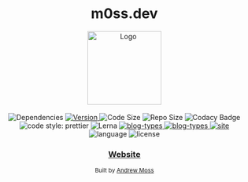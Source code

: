 <h1 align="center">m0ss.dev</h1>

<div align="center">
  <img src="https://m0ss.blob.core.windows.net/media/m0ss_v1.svg" alt="Logo" width="150" height="150"/>
</div>

<br />

<div align="center">
  <!-- Dependencies -->
  <a>
    <img src="https://img.shields.io/david/agmoss/m0ss" alt="Dependencies" />
  </a>
  <!-- Version -->
  <a href="https://github.com/agmoss/m0ss">
    <img src="https://img.shields.io/github/package-json/v/agmoss/m0ss" alt="Version" />
  </a>
  <!-- Size -->
  <a>
    <img src="https://img.shields.io/github/languages/code-size/agmoss/m0ss" alt="Code Size" />
  </a>
  <!-- Repo Size -->
  <a>
    <img src="https://img.shields.io/github/repo-size/agmoss/m0ss" alt="Repo Size" />
  </a>
  <!-- Codacy Badge -->
  <a>
    <img src="https://api.codacy.com/project/badge/Grade/0fa8e922aca544ae90e535e5d684e181" alt="Codacy Badge" />
  </a>
  <!-- Style -->
  <a>
    <img alt="code style: prettier" src="https://img.shields.io/badge/code_style-prettier-ff69b4.svg?style=flat-square">
  </a>
    <!-- Lerna -->
  <a>
    <img alt="Lerna" src="https://img.shields.io/badge/maintained%20with-lerna-cc00ff.svg">
  </a>
    <!-- three-ui -->
  <a href="https://www.npmjs.com/package/three-ui">
    <img alt="blog-types" src="https://img.shields.io/npm/v/three-ui?label=three-ui">
  </a>
   <!-- blog-types -->
  <a href="https://www.npmjs.com/package/blog-types">
    <img alt="blog-types" src="https://img.shields.io/npm/v/blog-types?label=blog-types">
  </a>
    <!-- website -->
  <a href="https://m0ss.dev">
    <img alt="site" src="https://img.shields.io/website?url=https%3A%2F%2Fm0ss.dev">
  </a>
  <!-- Language -->
  <a>
    <img alt="language" src="https://img.shields.io/github/languages/top/agmoss/m0ss">
  </a>
    <!-- License -->
  <a>
    <img alt="license" src="https://img.shields.io/github/license/agmoss/m0ss">
  </a>
</div>

<div align="center">
  <h3>
    <a href="https://m0ss.dev/">
      Website
    </a>
  </h3>
</div>

<div align="center">
  <sub>Built by
  <a href="https://github.com/agmoss">Andrew Moss</a>
</div>
